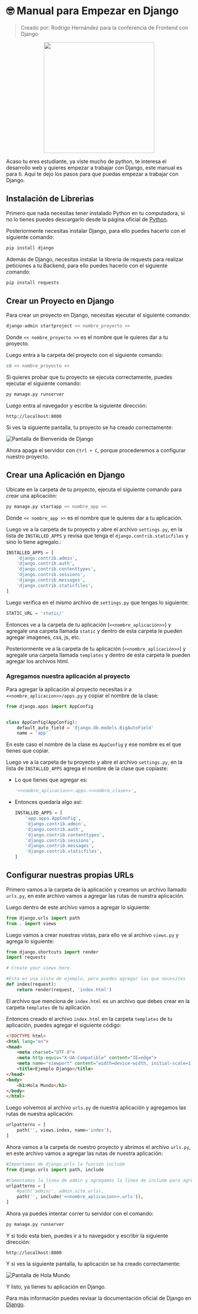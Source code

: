 # 🤓 Manual para Empezar en Django

>Creado por: Rodrigo Hernández para la conferencia de Frontend con Django

<div align="center"><img src="https://nextsoftware.io/files/images/logos/main/django-logo.png" width="300"/></div>


Acaso tu eres estudiante, ya viste mucho de python, te interesa el desarrollo web y quieres empezar a trabajar con Django, este manual es para ti. Aquí te dejo los pasos para que puedas empezar a trabajar con Django.

## Instalación de Librerias

Primero que nada necesitas tener instalado Python en tu computadora, si no lo tienes puedes descargarlo desde la página oficial de [Python](https://www.python.org/). 

Posteriormente necesitas instalar Django, para ello puedes hacerlo con el siguiente comando:

```bash
pip install django
```

Además de Django, necesitas instalar la librería de requests para realizar peticiones a tu Backend, para ello puedes hacerlo con el siguiente comando:

```bash
pip install requests
```

## Crear un Proyecto en Django

Para crear un proyecto en Django, necesitas ejecutar el siguiente comando:

```bash
django-admin startproject << nombre_proyecto >>
```

Donde `<< nombre_proyecto >>` es el nombre que le quieres dar a tu proyecto.

Luego entra a la carpeta del proyecto con el siguiente comando:

```bash
cd << nombre_proyecto >>
```

Si quieres probar que tu proyecto se ejecuta correctamente, puedes ejecutar el siguiente comando:

```bash
py manage.py runserver
```

Luego entra al navegador y escribe la siguiente dirección:

```
http://localhost:8000
```

Si ves la siguiente pantalla, tu proyecto se ha creado correctamente:

![Pantalla de Bienvenida de Django](./imgs/img1.png)

Ahora apaga el servidor con `Ctrl + C`, porque procederemos a configurar nuestro proyecto.

## Crear una Aplicación en Django

Ubicate en la carpeta de tu proyecto, ejecuta el siguiente comando para crear una aplicación:

```bash
py manage.py startapp << nombre_app >>
```

Donde `<< nombre_app >>` es el nombre que le quieres dar a tu aplicación.

Luego ve a la carpeta de tu proyecto y abre el archivo `settings.py`, en la lista de `INSTALLED_APPS` y revisa que tenga el `django.contrib.staticfiles` y sino lo tiene agregalo.:

```python
INSTALLED_APPS = [
    'django.contrib.admin',
    'django.contrib.auth',
    'django.contrib.contenttypes',
    'django.contrib.sessions',
    'django.contrib.messages',
    'django.contrib.staticfiles',
]
```

Luego verifica en el mismo archivo de `settings.py` que tengas lo siguiente:

```python
STATIC_URL = 'static/'
```

Entonces ve a la carpeta de tu aplicación (`<<nombre_aplicación>>`) y agregale una carpeta llamada `static` y dentro de esta carpeta le pueden agregar imagenes, css, js, etc.

Posteriormente ve a la carpeta de tu aplicación (`<<nombre_aplicación>>`) y agregale una carpeta llamada `templates` y dentro de esta carpeta le pueden agregar los archivos html.


### Agregamos nuestra aplicación al proyecto

Para agregar la aplicación al proyecto necesitas ir a `<<nombre_aplicacion>>/apps.py` y copiar el nombre de la clase:

```python
from django.apps import AppConfig


class AppConfig(AppConfig):
    default_auto_field = 'django.db.models.BigAutoField'
    name = 'app'
```
En este caso el nombre de la clase es `AppConfig` y ese nombre es el que tienes que copiar.

Luego ve a la carpeta de tu proyecto y abre el archivo `settings.py`, en la lista de `INSTALLED_APPS` agrega el nombre de la clase que copiaste:

- Lo que tienes que agregar es:
    ```python
    '<<nombre_aplicacion>>.apps.<<nombre_clase>>',
    ```

- Entonces quedaría algo así:
    ```python
    INSTALLED_APPS = [
        'app.apps.AppConfig',
        'django.contrib.admin',
        'django.contrib.auth',
        'django.contrib.contenttypes',
        'django.contrib.sessions',
        'django.contrib.messages',
        'django.contrib.staticfiles',
    ]
    ```

## Configurar nuestras propias URLs

Primero vamos a la carpeta de la aplicación y creamos un archivo llamado `urls.py`, en este archivo vamos a agregar las rutas de nuestra aplicación.

Luego dentro de este archivo vamos a agregar lo siguiente:

```python
from django.urls import path
from . import views
```

Luego vamos a crear nuestras vistas, para ello ve al archivo `views.py` y agrega lo siguiente:

```python
from django.shortcuts import render
import requests

# Create your views here.

#Esta es una vista de ejemplo, pero puedes agregar las que necesites
def index(request):
    return render(request, 'index.html')
```

El archivo que menciona de `index.html` es un archivo que debes crear en la carpeta `templates` de tu aplicación.

Entonces creado el archivo `index.html` en la carpeta `templates` de tu aplicación, puedes agregar el siguiente código:

```html
<!DOCTYPE html>
<html lang="en">
<head>
    <meta charset="UTF-8">
    <meta http-equiv="X-UA-Compatible" content="IE=edge">
    <meta name="viewport" content="width=device-width, initial-scale=1.0">
    <title>Ejemplo Django</title>
</head>
<body>
    <h1>Hola Mundo</h1>
</body>
</html>
```

Luego volvemos al archivo `urls.py` de nuestra aplicación y agregamos las rutas de nuestra aplicación:

```python
urlpatterns = [
    path('', views.index, name='index'),
]
```

Ahora vamos a la carpeta de nuestro proyecto y abrimos el archivo `urls.py`, en este archivo vamos a agregar las rutas de nuestra aplicación:

```python
#Importamos de django.urls la función include
from django.urls import path, include

#Comentamos la línea de admin y agregamos la línea de include para agregar las rutas de nuestra aplicación
urlpatterns = [
    #path('admin/', admin.site.urls),
    path('', include('<<nombre_aplicacion>>.urls')),
]
```

Ahora ya puedes intentar correr tu servidor con el comando:

```bash
py manage.py runserver
```

Y si todo esta bien, puedes ir a tu navegador y escribir la siguiente dirección:

```
http://localhost:8000
```

Y si ves la siguiente pantalla, tu aplicación se ha creado correctamente:

![Pantalla de Hola Mundo](./imgs/img2.png)

Y listo, ya tienes tu aplicación en Django.

Para más información puedes revisar la documentación oficial de Django en [Django](https://docs.djangoproject.com/en/5.0/).